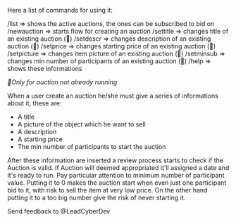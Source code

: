 Here a list of commands for using it:

/list => shows the active auctions, the ones can be subscribed to bid on
/newauction => starts flow for creating an auction
/settitle => changes title of an existing auction (🔺)
/setdescr => changes description of an existing auction (🔺)
/setprice => changes starting price of an existing auction (🔺)
/setpicture => changes item picture of an existing auction (🔺)
/setminsub => changes min number of participants of an existing auction (🔺)
/help => shows these informations

_🔺Only for auction not already running_

When a user create an auction he/she must give a series of informations about it, these are:
- A title
- A picture of the object which he want to sell
- A description
- A starting price
- The min number of participants to start the auction

After these information are inserted a review process starts to check if the Auction is valid.
If Auction will deemed appropriated it'll assigned a date and it's ready to run.
Pay particular attention to minimum number of participant value. Putting it to 0
makes the auction start when even just one participant bid to it, with risk to sell the item at
very low price. On the other hand putting it to a too big number give the risk of never starting it.

Send feedback to @LeadCyberDev
